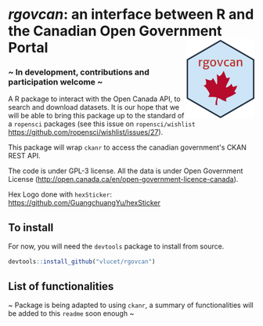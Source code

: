 # *rgovcan*: an interface between R and the Canadian Open Government Portal <img src="inst/rgovcan_hex.png" align="right" width=140/>

### ~ In development, contributions and participation welcome ~

A R package to interact with the Open Canada API, to search and download datasets. It is our hope that we will be able to bring this package up to the standard of a `ropensci` packages (see this issue on `ropensci/wishlist` https://github.com/ropensci/wishlist/issues/27). 

This package will wrap `ckanr` to access the canadian government's CKAN REST API. 

The code is under GPL-3 license. 
All the data is under Open Government License (http://open.canada.ca/en/open-government-licence-canada).

Hex Logo done with `hexSticker`: https://github.com/GuangchuangYu/hexSticker

## To install

For now, you will need the `devtools` package to install from source. 

```r
devtools::install_github("vlucet/rgovcan")
```

## List of functionalities 

~ Package is being adapted to using `ckanr`, a summary of functionalities will be added to this `readme` soon enough ~
